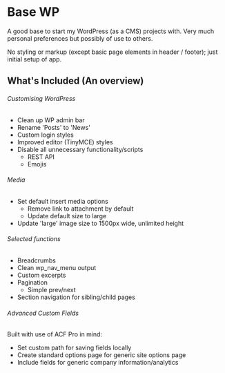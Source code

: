 # Base WP

A good base to start my WordPress (as a CMS) projects with. Very much personal preferences but possibly of use to others.

No styling or markup (except basic page elements in header / footer); just initial setup of app.

## What's Included (An overview)

###### Customising WordPress
- Clean up WP admin bar
- Rename 'Posts' to 'News'
- Custom login styles
- Improved editor (TinyMCE) styles
- Disable all unnecessary functionality/scripts
    - REST API
    - Emojis

###### Media
- Set default insert media options
    - Remove link to attachment by default
    - Update default size to large
- Update 'large' image size to 1500px wide, unlimited height

###### Selected functions
- Breadcrumbs
- Clean wp_nav_menu output
- Custom excerpts
- Pagination
    - Simple prev/next
- Section navigation for sibling/child pages

###### Advanced Custom Fields

Built with use of ACF Pro in mind:

- Set custom path for saving fields locally
- Create standard options page for generic site options page
- Include fields for generic company information/analytics